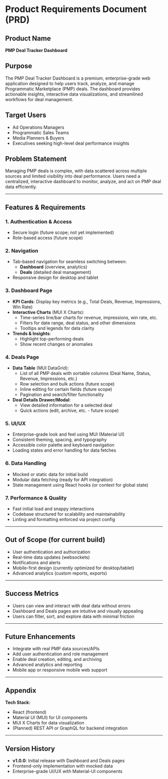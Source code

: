 # Product Requirements Document (PRD)

## Product Name
**PMP Deal Tracker Dashboard**

## Purpose
The PMP Deal Tracker Dashboard is a premium, enterprise-grade web application designed to help users track, analyze, and manage Programmatic Marketplace (PMP) deals. The dashboard provides actionable insights, interactive data visualizations, and streamlined workflows for deal management.

## Target Users
- Ad Operations Managers
- Programmatic Sales Teams
- Media Planners & Buyers
- Executives seeking high-level deal performance insights

## Problem Statement
Managing PMP deals is complex, with data scattered across multiple sources and limited visibility into deal performance. Users need a centralized, interactive dashboard to monitor, analyze, and act on PMP deal data efficiently.

---

## Features & Requirements

### 1. **Authentication & Access**
- Secure login (future scope; not yet implemented)
- Role-based access (future scope)

### 2. **Navigation**
- Tab-based navigation for seamless switching between:
  - **Dashboard** (overview, analytics)
  - **Deals** (detailed deal management)
- Responsive design for desktop and tablet

### 3. **Dashboard Page**
- **KPI Cards**: Display key metrics (e.g., Total Deals, Revenue, Impressions, Win Rate)
- **Interactive Charts** (MUI X Charts):
  - Time-series line/bar charts for revenue, impressions, win rate, etc.
  - Filters for date range, deal status, and other dimensions
  - Tooltips and legends for data clarity
- **Trends & Insights**:
  - Highlight top-performing deals
  - Show recent changes or anomalies

### 4. **Deals Page**
- **Data Table** (MUI DataGrid):
  - List of all PMP deals with sortable columns (Deal Name, Status, Revenue, Impressions, etc.)
  - Row selection and bulk actions (future scope)
  - Inline editing for certain fields (future scope)
  - Pagination and search/filter functionality
- **Deal Details Drawer/Modal**:
  - View detailed information for a selected deal
  - Quick actions (edit, archive, etc. - future scope)

### 5. **UI/UX**
- Enterprise-grade look and feel using MUI (Material UI)
- Consistent theming, spacing, and typography
- Accessible color palette and keyboard navigation
- Loading states and error handling for data fetches

### 6. **Data Handling**
- Mocked or static data for initial build
- Modular data fetching (ready for API integration)
- State management using React hooks (or context for global state)

### 7. **Performance & Quality**
- Fast initial load and snappy interactions
- Codebase structured for scalability and maintainability
- Linting and formatting enforced via project config

---

## Out of Scope (for current build)
- User authentication and authorization
- Real-time data updates (websockets)
- Notifications and alerts
- Mobile-first design (currently optimized for desktop/tablet)
- Advanced analytics (custom reports, exports)

---

## Success Metrics
- Users can view and interact with deal data without errors
- Dashboard and Deals pages are intuitive and visually appealing
- Users can filter, sort, and explore data with minimal friction

---

## Future Enhancements
- Integrate with real PMP data sources/APIs
- Add user authentication and role management
- Enable deal creation, editing, and archiving
- Advanced analytics and reporting
- Mobile app or responsive mobile web support

---

## Appendix

**Tech Stack:**
- React (frontend)
- Material UI (MUI) for UI components
- MUI X Charts for data visualization
- (Planned) REST API or GraphQL for backend integration

---

## Version History
- **v1.0.0**: Initial release with Dashboard and Deals pages
- Frontend-only implementation with mocked data
- Enterprise-grade UI/UX with Material-UI components 